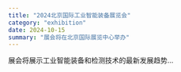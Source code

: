 ```yaml
---
title: "2024北京国际工业智能装备展览会"
category: "exhibition"
date: 2024-10-15
summary: "展会将在北京国际展览中心举办"
---
```


展会将展示工业智能装备和检测技术的最新发展趋势...